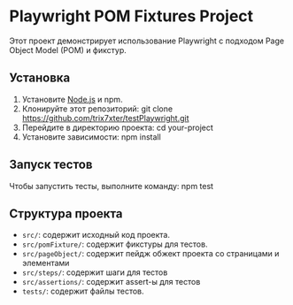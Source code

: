 # Playwright POM Fixtures Project

Этот проект демонстрирует использование Playwright с подходом Page Object Model (POM) и фикстур.

## Установка

1. Установите [Node.js](https://nodejs.org/) и npm.
2. Клонируйте этот репозиторий:
   git clone https://github.com/trix7xter/testPlaywright.git
3. Перейдите в директорию проекта:
   cd your-project
4. Установите зависимости:
   npm install

## Запуск тестов
Чтобы запустить тесты, выполните команду:
  npm test

## Структура проекта
- `src/`: содержит исходный код проекта.
- `src/pomFixture/`: содержит фикстуры для тестов.
- `src/pageObject/`: содержит пейдж обжект проекта со страницами и элементами
- `src/steps/`: содержит шаги для тестов
- `src/assertions/`: содержит assert-ы для тестов
- `tests/`: содержит файлы тестов.
